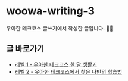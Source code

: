# woowa-writing-3
우아한 테크코스 글쓰기에서 작성한 글입니다. ✍🏻


## 글 바로가기
- [레벨 1 - 우아한 테크코스 한 달 생활기](https://github.com/seovalue/woowa-writing-3/blob/seovalue/level1.md)
- [레벨 2 - 우아한 테크코스에서 찾은 나만의 학습법](https://github.com/seovalue/woowa-writing-3/blob/seovalue/level2.md)
